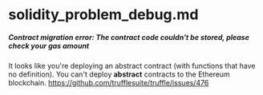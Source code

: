 # solidity_problem_debug.md

##### Contract migration error: The contract code couldn't be stored, please check your gas amount
It looks like you're deploying an abstract contract (with functions that have no definition).
You can't deploy **abstract** contracts to the Ethereum blockchain.
https://github.com/trufflesuite/truffle/issues/476
